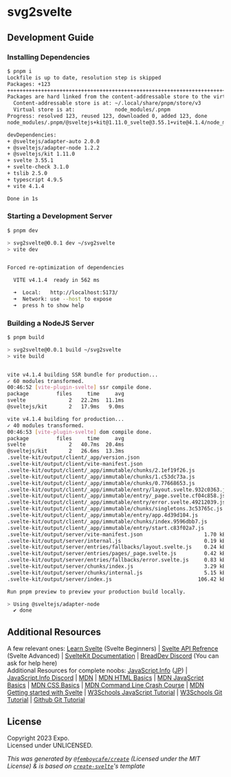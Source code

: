 # svg2svelte

## Development Guide

### Installing Dependencies
```bash
$ pnpm i
Lockfile is up to date, resolution step is skipped
Packages: +123
+++++++++++++++++++++++++++++++++++++++++++++++++++++++++++++++++++++++++++++++++++++++++++++++++++++++++++++++++++++++++++
Packages are hard linked from the content-addressable store to the virtual store.
  Content-addressable store is at: ~/.local/share/pnpm/store/v3
  Virtual store is at:             node_modules/.pnpm
Progress: resolved 123, reused 123, downloaded 0, added 123, done
node_modules/.pnpm/@sveltejs+kit@1.11.0_svelte@3.55.1+vite@4.1.4/node_modules/@sveltejs/kit: Running postinstall script, done in 516ms

devDependencies:
+ @sveltejs/adapter-auto 2.0.0
+ @sveltejs/adapter-node 1.2.2
+ @sveltejs/kit 1.11.0
+ svelte 3.55.1
+ svelte-check 3.1.0
+ tslib 2.5.0
+ typescript 4.9.5
+ vite 4.1.4

Done in 1s
```

### Starting a Development Server

```bash
$ pnpm dev

> svg2svelte@0.0.1 dev ~/svg2svelte
> vite dev


Forced re-optimization of dependencies

  VITE v4.1.4  ready in 562 ms

  ➜  Local:   http://localhost:5173/
  ➜  Network: use --host to expose
  ➜  press h to show help
```

### Building a NodeJS Server

```bash
$ pnpm build

> svg2svelte@0.0.1 build ~/svg2svelte
> vite build


vite v4.1.4 building SSR bundle for production...
✓ 60 modules transformed.
00:46:52 [vite-plugin-svelte] ssr compile done.
package         files     time     avg
svelte              2   22.2ms  11.1ms
@sveltejs/kit       2   17.9ms   9.0ms

vite v4.1.4 building for production...
✓ 40 modules transformed.
00:46:53 [vite-plugin-svelte] dom compile done.
package         files     time     avg
svelte              2   40.7ms  20.4ms
@sveltejs/kit       2   26.6ms  13.3ms
.svelte-kit/output/client/_app/version.json                                0.03 kB
.svelte-kit/output/client/vite-manifest.json                               3.16 kB
.svelte-kit/output/client/_app/immutable/chunks/2.1ef19f26.js              0.08 kB │ gzip: 0.10 kB
.svelte-kit/output/client/_app/immutable/chunks/1.c53dc73a.js              0.08 kB │ gzip: 0.10 kB
.svelte-kit/output/client/_app/immutable/chunks/0.77668653.js              0.09 kB │ gzip: 0.10 kB
.svelte-kit/output/client/_app/immutable/entry/layout.svelte.932c0363.js   0.54 kB │ gzip: 0.36 kB
.svelte-kit/output/client/_app/immutable/entry/_page.svelte.cf04c858.js    0.70 kB │ gzip: 0.45 kB
.svelte-kit/output/client/_app/immutable/entry/error.svelte.49212039.js    0.98 kB │ gzip: 0.57 kB
.svelte-kit/output/client/_app/immutable/chunks/singletons.3c53765c.js     2.65 kB │ gzip: 1.38 kB
.svelte-kit/output/client/_app/immutable/entry/app.4d39d104.js             5.57 kB │ gzip: 2.23 kB
.svelte-kit/output/client/_app/immutable/chunks/index.9596dbb7.js          7.15 kB │ gzip: 2.91 kB
.svelte-kit/output/client/_app/immutable/entry/start.c83f02a7.js          23.19 kB │ gzip: 9.24 kB
.svelte-kit/output/server/vite-manifest.json                    1.70 kB
.svelte-kit/output/server/internal.js                           0.19 kB
.svelte-kit/output/server/entries/fallbacks/layout.svelte.js    0.24 kB
.svelte-kit/output/server/entries/pages/_page.svelte.js         0.42 kB
.svelte-kit/output/server/entries/fallbacks/error.svelte.js     0.83 kB
.svelte-kit/output/server/chunks/index.js                       3.29 kB
.svelte-kit/output/server/chunks/internal.js                    5.15 kB
.svelte-kit/output/server/index.js                            106.42 kB

Run pnpm preview to preview your production build locally.

> Using @sveltejs/adapter-node
  ✔ done
```

## Additional Resources

A few relevant ones: [Learn Svelte](https://svelte.dev/tutorial/basics) (Svelte Beginners) | [Svelte API Refrence](https://svelte.dev/docs) (Svelte Advanced) | [SvelteKit Documentation](https://kit.svelte.dev/docs/introduction) | [BreadDev Discord](https://cord.breadhub.cc) (You can ask for help here)<br/>
Additional Resources for complete noobs: [JavaScript.Info](https://javascript.info/) ([JP](https://ja.javascript.info/)) | [JavaScript.Info Discord](https://discord.gg/AuEWpFkfD4) | [MDN](https://developer.mozilla.org/) | [MDN HTML Basics](https://developer.mozilla.org/en-US/docs/Learn/HTML) | [MDN JavaScript Basics](https://developer.mozilla.org/en-US/docs/Learn/Getting_started_with_the_web/JavaScript_basics) | [MDN CSS Basics](https://developer.mozilla.org/en-US/docs/Learn/CSS) | [MDN Command Line Crash Course](https://developer.mozilla.org/en-US/docs/Learn/Tools_and_testing/Understanding_client-side_tools/Command_line) | [MDN Getting started with Svelte](https://developer.mozilla.org/en-US/docs/Learn/Tools_and_testing/Client-side_JavaScript_frameworks/Svelte_getting_started) | [W3Schools JavaScript Tutorial](https://www.w3schools.com/js/DEFAULT.asp) | [W3Schools Git Tutorial](https://www.w3schools.com/git/default.asp) | [Github Git Tutorial](https://docs.github.com/en/get-started/using-git)

## License
Copyright 2023  Expo.<br/>
Licensed under UNLICENSED.

*This was generated by [`@femboycafe/create`](https://npm.im/@femboycafe/create) (Licensed under the MIT License) & is based on [`create-svelte`](https://github.com/sveltejs/kit/tree/master/packages/create-svelte)'s template*